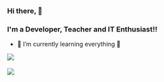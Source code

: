 ### Hi there, 👋
### I'm a Developer, Teacher and IT Enthusiast!!

- 🌱 I’m currently learning everything 🤣

<img align="left" src="https://github-readme-stats.vercel.app/api?username=kalinggapadelmuhamad&show_icons=true&theme=radical">

<br>
<br>

<img align="left" src="https://github-readme-stats.vercel.app/api/top-langs/?username=kalinggapadelmuhamad&layout=compact">
